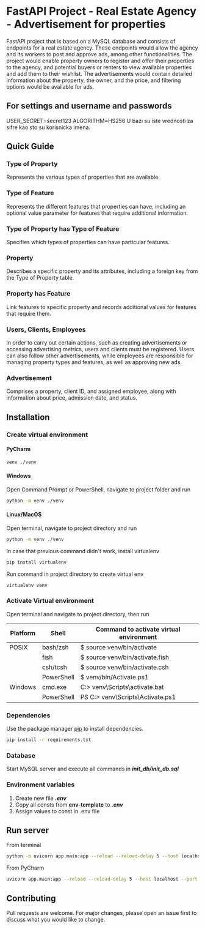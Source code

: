 # FastAPI Project  - Real Estate Agency - Advertisement for properties

FastAPI project that is based on a MySQL database and consists of endpoints for a real estate agency.
These endpoints would allow the agency and its workers to post and approve ads, among other functionalities.
The project would enable property owners to register and offer their properties to the agency,
and potential buyers or renters to view available properties and add them to their wishlist.
The advertisements would contain detailed information about the property, the owner, and the price,
and filtering options would be available for ads.

## For settings and username and passwords
USER_SECRET=secret123
ALGORITHM=HS256
U bazi su iste vrednosti za sifre kao sto su korisnicka imena.

## Quick Guide

### Type of Property
Represents the various types of properties that are available.

### Type of Feature
Represents the different features that properties can have, including an optional value parameter for features that require additional information.

### Type of Property has Type of Feature
Specifies which types of properties can have particular features.

### Property
Describes a specific property and its attributes, including a foreign key from the Type of Property table.

### Property has Feature
Link features to specific property and records additional values for features that require them.

### Users, Clients, Employees
In order to carry out certain actions, such as creating advertisements or accessing advertising metrics, users and clients must be registered.
Users can also follow other advertisements, while employees are responsible for managing property types and features, as well as approving new ads.

### Advertisement
Comprises a property, client ID, and assigned employee, along with information about price, admission date, and status.

## Installation

### Create virtual environment
#### PyCharm
```bash
venv ./venv
```
#### Windows
Open Command Prompt or PowerShell, navigate to project folder and run
```bash
python -m venv ./venv
```
#### Linux/MacOS
Open terminal, navigate to project directory and run
```bash
python -m venv ./venv
```
In case that previous command didn't work, install virtualenv
```bash
pip install virtualenv
```
Run command in project directory to create virtual env
```bash
virtualenv venv
```
### Activate Virtual environment
Open terminal and navigate to project directory, then run

| Platform | Shell      | Command to activate virtual environment |
|----------|------------|-----------------------------------------|
| POSIX    | bash/zsh   | $ source venv/bin/activate              |
|          | fish       | $ source venv/bin/activate.fish         |
|          | csh/tcsh   | $ source venv/bin/activate.csh          |
|          | PowerShell | $ venv/bin/Activate.ps1                 |
| Windows  | cmd.exe    | C:\> venv\Scripts\activate.bat          |
|          | PowerShell | PS C:\> venv\Scripts\Activate.ps1       |

### Dependencies
Use the package manager [pip](https://pip.pypa.io/en/stable/) to install dependencies.
```bash
pip install -r requirements.txt
```
### Database
Start MySQL server and execute all commands in **_init_db/init_db.sql_**

### Environment variables
1. Create new file **_.env_**
2. Copy all consts from **env-template** to **_.env_**
3. Assign values to const in .env file


## Run server
From terminal
```bash
python -m uvicorn app.main:app --reload --reload-delay 5 --host localhost --port 8000
```
From PyCharm
```bash
uvicorn app.main:app --reload --reload-delay 5 --host localhost --port 8000
```

## Contributing

Pull requests are welcome. For major changes, please open an issue first
to discuss what you would like to change.
